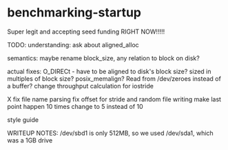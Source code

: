 # benchmarking-startup
Super legit and accepting seed funding RIGHT NOW!!!!!

TODO:
understanding:
ask about aligned_alloc

semantics:
maybe rename block_size, any relation to block on disk?

actual fixes:
O_DIRECt - have to be aligned to disk's block size? sized in multiples of block size? posix_memalign?
Read from /dev/zeroes instead of a buffer?
change throughput calculation for iostride

X fix file name parsing
fix offset for stride and random file writing
make last point happen 10 times
change to 5 instead of 10

style guide



WRITEUP NOTES:
/dev/sbd1 is only 512MB, so we used /dev/sda1, which was a 1GB drive

